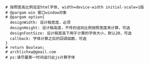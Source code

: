    # 按照宽高比例设定html字体, width=device-width initial-scale=1版
    # @pargam win 窗口window对象
    # @pargam option{
      designWidth: 设计稿宽度，必须
      designHeight: 设计稿高度，不传的话则比例按照宽度来计算，可选
      designFontSize: 设计稿宽高下用于计算的字体大小，默认20，可选
      callback: 字体计算之后的回调函数，可选
    }
    # return Boolean;
    # archlichxw@gmail.com
    # ps:请尽量第一时间运行此js计算字体
